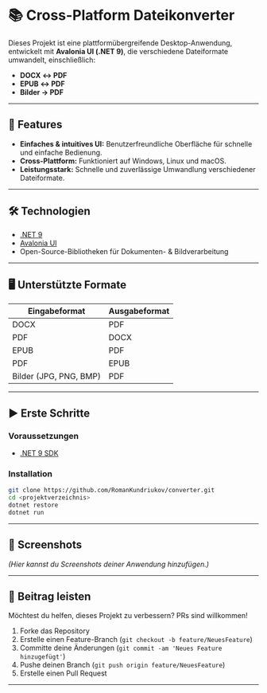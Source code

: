 # 📚 Cross-Platform Dateikonverter

Dieses Projekt ist eine plattformübergreifende Desktop-Anwendung, entwickelt mit **Avalonia UI (.NET 9)**, die verschiedene Dateiformate umwandelt, einschließlich:

- **DOCX ↔ PDF**
- **EPUB ↔ PDF**
- **Bilder → PDF**

---

## 🚀 Features

- **Einfaches & intuitives UI:** Benutzerfreundliche Oberfläche für schnelle und einfache Bedienung.
- **Cross-Plattform:** Funktioniert auf Windows, Linux und macOS.
- **Leistungsstark:** Schnelle und zuverlässige Umwandlung verschiedener Dateiformate.

---

## 🛠 Technologien

- [.NET 9](https://dotnet.microsoft.com/download/dotnet/9.0)
- [Avalonia UI](https://avaloniaui.net/)
- Open-Source-Bibliotheken für Dokumenten- & Bildverarbeitung

---

## 🖥 Unterstützte Formate

| Eingabeformat | Ausgabeformat |
|---------------|---------------|
| DOCX          | PDF           |
| PDF           | DOCX          |
| EPUB          | PDF           |
| PDF           | EPUB          |
| Bilder (JPG, PNG, BMP) | PDF           |

---

## ▶️ Erste Schritte

### Voraussetzungen

- [.NET 9 SDK](https://dotnet.microsoft.com/download/dotnet/9.0)

### Installation

```bash
git clone https://github.com/RomanKundriukov/converter.git
cd <projektverzeichnis>
dotnet restore
dotnet run
```

---

## 📸 Screenshots

*(Hier kannst du Screenshots deiner Anwendung hinzufügen.)*

---

## 🤝 Beitrag leisten

Möchtest du helfen, dieses Projekt zu verbessern? PRs sind willkommen!

1. Forke das Repository
2. Erstelle einen Feature-Branch (`git checkout -b feature/NeuesFeature`)
3. Committe deine Änderungen (`git commit -am 'Neues Feature hinzugefügt'`)
4. Pushe deinen Branch (`git push origin feature/NeuesFeature`)
5. Erstelle einen Pull Request

---


